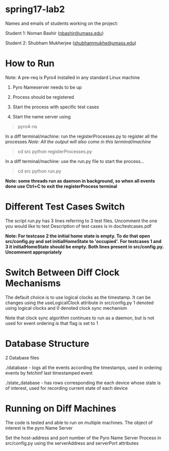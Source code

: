 # spring17-lab2
Names and emails of students working on the project:

Student 1: Noman Bashir (nbashir@umass.edu)

Student 2: Shubham Mukherjee (shubhammukhe@umass.edu)

# How to Run

Note: A pre-req is Pyro4 installed in any standard Linux machine

1. Pyro Nameserver needs to be up
2. Process should be registered 
3. Start the process with specific test cases

1. Start the name server using 

> pyro4-ns

In a diff terminal/machine:
run the registerProcesses.py to register all the processes
*Note: All the output will also come in this terminal/machine*

> cd src
> python registerProcesses.py


In a diff terminal/machine:
use the run.py file to start the process...

> cd src
> python run.py

**Note: some threads run as daemon in background, so when all events done use Ctrl+C to exit the registerProcess terminal**

# Different Test Cases Switch

The script run.py has 3 lines referring to 3 test files. Uncomment the one you would like to test
Description of test cases is in doc/testcases.pdf

**Note: For testcase 2 the initial home state is empty. To do that open src/config.py and set initialHomeState to 'occupied'.**
**For testcases 1 and 3 it initialHomeState should be empty. Both lines present in src/config.py. Uncomment appropriately**

# Switch Between Diff Clock Mechanisms

The default choice is to use logical clocks as the timestamp.
It can be changes using the useLogicalClock attribute in src/config.py
1 denoted using logical clocks and 0 denoted clock sync mechanism

Note that clock sync algorithm continues to run as a daemon, but is not used for event ordering is that flag is set to 1

# Database Structure

2 Database files

 ./database - logs all the events according the timestamps, used in ordering events by fetchinf last timestamped event

 ./state_database - has rows corresponding the each device whose state is of interest, used for recording current state of each device


# Running on Diff Machines

The code is tested and able to run on multiple machines. The object of interest is the pyro Name Server

Set the host-address and port number of the Pyro Name Server Process in src/config.py using the serverAddress and serverPort attributes

